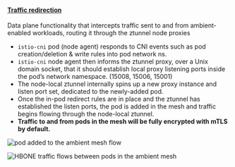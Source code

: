 #### [Traffic redirection](https://istio.io/latest/docs/ambient/architecture/traffic-redirection/)

Data plane functionality that intercepts traffic sent to and from ambient-enabled workloads, routing it through the ztunnel node proxies

- `istio-cni` pod (node agent) responds to CNI events such as pod creation/deletion & write rules into pod network ns.
- `istio-cni` node agent then informs the ztunnel proxy, over a Unix domain socket, that it should establish local proxy listening ports inside the pod’s network namespace. (15008, 15006, 15001)
- The node-local ztunnel internally spins up a new proxy instance and listen port set, dedicated to the newly-added pod.
- Once the in-pod redirect rules are in place and the ztunnel has established the listen ports, the pod is added in the mesh and traffic begins flowing through the node-local ztunnel.
- **Traffic to and from pods in the mesh will be fully encrypted with mTLS by default.**



![pod added to the ambient mesh flow](https://istio.io/latest/docs/ambient/architecture/traffic-redirection/pod-added-to-ambient.svg)



![HBONE traffic flows between pods in the ambient mesh](https://istio.io/latest/docs/ambient/architecture/traffic-redirection/traffic-flows-between-pods-in-ambient.svg)
